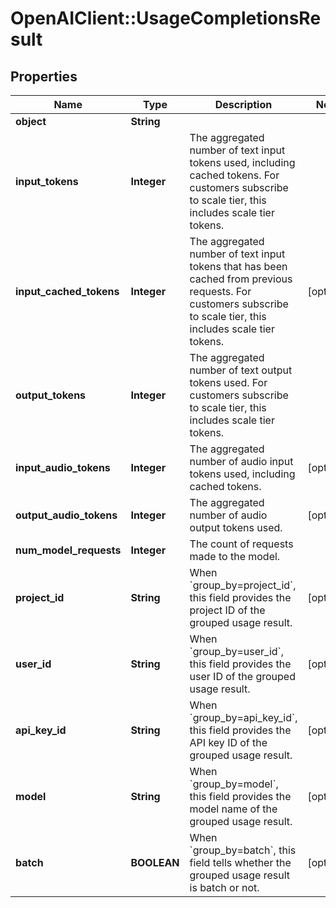 # OpenAIClient::UsageCompletionsResult

## Properties
Name | Type | Description | Notes
------------ | ------------- | ------------- | -------------
**object** | **String** |  | 
**input_tokens** | **Integer** | The aggregated number of text input tokens used, including cached tokens. For customers subscribe to scale tier, this includes scale tier tokens. | 
**input_cached_tokens** | **Integer** | The aggregated number of text input tokens that has been cached from previous requests. For customers subscribe to scale tier, this includes scale tier tokens. | [optional] 
**output_tokens** | **Integer** | The aggregated number of text output tokens used. For customers subscribe to scale tier, this includes scale tier tokens. | 
**input_audio_tokens** | **Integer** | The aggregated number of audio input tokens used, including cached tokens. | [optional] 
**output_audio_tokens** | **Integer** | The aggregated number of audio output tokens used. | [optional] 
**num_model_requests** | **Integer** | The count of requests made to the model. | 
**project_id** | **String** | When &#x60;group_by&#x3D;project_id&#x60;, this field provides the project ID of the grouped usage result. | [optional] 
**user_id** | **String** | When &#x60;group_by&#x3D;user_id&#x60;, this field provides the user ID of the grouped usage result. | [optional] 
**api_key_id** | **String** | When &#x60;group_by&#x3D;api_key_id&#x60;, this field provides the API key ID of the grouped usage result. | [optional] 
**model** | **String** | When &#x60;group_by&#x3D;model&#x60;, this field provides the model name of the grouped usage result. | [optional] 
**batch** | **BOOLEAN** | When &#x60;group_by&#x3D;batch&#x60;, this field tells whether the grouped usage result is batch or not. | [optional] 

